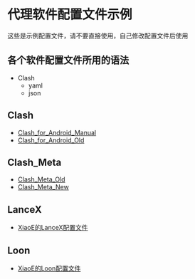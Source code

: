 # 代理软件配置文件示例
这些是示例配置文件，请不要直接使用，自己修改配置文件后使用
## 各个软件配置文件所用的语法
- Clash
  - yaml
  - json
## Clash
- [Clash_for_Android_Manual](https://raw.githubusercontent.com/LaolunsiG/XiaoE_PCR/main/Config_File/Clash/Clash_for_Android_New.yml)
- [Clash_for_Android_Old](https://raw.githubusercontent.com/LaolunsiG/XiaoE_PCR/main/Config_File/Clash/Clash_for_Android_Old.yml)
## Clash_Meta
- [Clash_Meta_Old](https://raw.githubusercontent.com/LaolunsiG/XiaoE-PCR/main/Config_File/Clash_Meta/Clash_Meta_Old.yaml)
- [Clash_Meta_New](https://raw.githubusercontent.com/LaolunsiG/XiaoE-PCR/main/Config_File/Clash_Meta/Clash_Meta_New.yaml)
## LanceX
- [XiaoE的LanceX配置文件](https://raw.githubusercontent.com/LaolunsiG/XiaoE-PCR/main/Config_File/LanceX/XiaoE%E7%9A%84LanceX%E9%85%8D%E7%BD%AE%E6%96%87%E4%BB%B6.conf)
## Loon
- [XiaoE的Loon配置文件](https://raw.githubusercontent.com/LaolunsiG/XiaoE-PCR/main/Config_File/Loon/XiaoE%E7%9A%84Loon%E9%85%8D%E7%BD%AE%E6%96%87%E4%BB%B6.conf)
